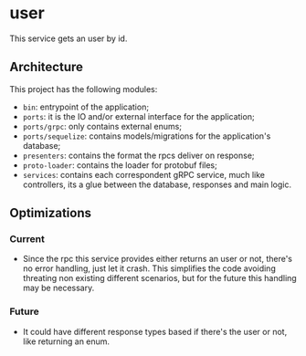 # user

This service gets an user by id.

## Architecture

This project has the following modules:

- `bin`: entrypoint of the application;
- `ports`: it is the IO and/or external interface for the application;
- `ports/grpc`: only contains external enums;
- `ports/sequelize`: contains models/migrations for the application's database;
- `presenters`: contains the format the rpcs deliver on response;
- `proto-loader`: contains the loader for protobuf files;
- `services`: contains each correspondent gRPC service, much like controllers, its a glue between the database, responses and main logic.

## Optimizations

### Current

- Since the rpc this service provides either returns an user or not, there's no error handling, just let it crash. This simplifies the code avoiding threating non existing different scenarios, but for the future this handling may be necessary.

### Future

- It could have different response types based if there's the user or not, like returning an enum.
